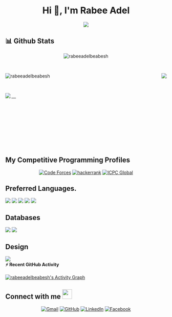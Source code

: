 <!--
**rabeeadelbeabesh/rabeeadelbeabesh** is a ✨ _special_ ✨ repository because its `README.md` (this file) appears on your GitHub profile.

Here are some ideas to get you started:

- 🔭 I’m currently working on ...
- 🌱 I’m currently learning ...
- 👯 I’m looking to collaborate on ...
- 🤔 I’m looking for help with ...
- 💬 Ask me about ...
- 📫 How to reach me: ...
- 😄 Pronouns: ...
- ⚡ Fun fact: ...
-->
<h1 align="center">Hi 👋, I'm Rabee Adel</h1>
<p align="center">
  <a href="https://github.com/DenverCoder1/readme-typing-svg"><img src="https://readme-typing-svg.herokuapp.com?lines=junior+software+engineer+from+Egypt;Competitive+Programmer;ACPC+2020+Finalist;%20Data%20+structures%20|%20Algorithms%20|object%20+oriented%20+programming%20;%20Database%20+Design%20and%20SQL%20Query%20;&center=true&width=800&height=60"></a>
</p>

## 📊 Github Stats


<p align="center"> 
	<img src="https://komarev.com/ghpvc/?username=rabeeadelbeabesh&label=Profile%20views&color=0e75b6&style=plastic" alt="rabeeadelbeabesh" /> 
</p>
<br>
<p align="left"><img src="https://github-readme-streak-stats.herokuapp.com/?user=rabeeadelbeabesh&theme=algolia" alt="rabeeadelbeabesh" />	
<a href="https://github.com/ahmed1amen">
  <img align="right" src="https://github-readme-stats.vercel.app/api/top-langs/?username=rabeeadelbeabesh&theme=algolia" /></a>	</p>
<br>
<p >
<a href="https://github.com/rabeeadelbeabesh">
  <img align="left" src="https://github-readme-stats.vercel.app/api?username=rabeeadelbeabesh&count_private=true&theme=algolia" /> </a></p>
<br><br><br><br><br><br><br><br>

##  My Competitive Programming Profiles

<p align="center">
  <a href="https://codeforces.com/profile/Rabee_Adel"><img src="https://img.icons8.com/external-tal-revivo-shadow-tal-revivo/50/000000/external-codeforces-programming-competitions-and-contests-programming-community-logo-shadow-tal-revivo.png" alt="Code Forces"/></a>
	<a href="https://www.hackerrank.com/Rabee_Adel"><img src="https://i.ibb.co/YWFwss3/Cvc.png" alt="hackerrank"/></a>
	<a href="https://icpc.global/ICPCID/4HLFWCBC0R6X"><img src="https://i.ibb.co/6J0r7rW/Daco-5610880.png" alt="ICPC Global"/></a>
</p>

## Preferred Languages.
<div>
<img src="https://img.shields.io/badge/c++-%2300ADD8.svg?&style=for-the-badge&logo=c&logoColor=white"/>
 <img src="https://img.shields.io/badge/python-%23777BB4.svg?&style=for-the-badge&logo=python&logoColor=white"/>
<img src="https://img.shields.io/badge/kotlin-%23777BB4.svg?&style=for-the-badge&logo=kotlin&logoColor=white"/>
<img src="https://img.shields.io/badge/C%23-darkgreen?&style=for-the-badge&logo=c-sharp&logoColor=white"/>
<img src="https://img.shields.io/badge/java-%23ED8B00.svg?&style=for-the-badge&logo=java&logoColor=white"/>
</div>



## Databases
<div>
<img src="https://img.shields.io/badge/mysql-black?&style=for-the-badge&logo=mysql&logoColor=white"/>
<img src ="https://img.shields.io/badge/sql-%234ea94b.svg?&style=for-the-badge&logo=SQL&logoColor=white"/>
</div>


## Design
<img src="https://img.shields.io/badge/adobe%20xd%20-%23FF26BE.svg?&style=for-the-badge&logo=adobe%20xd&logoColor=white"/>


 <summary><b>⚡ Recent GitHub Activity</b></summary>
  <br/>
<a href="https://github.com/rabeeadelbeabesh"><img alt="rabeeadelbeabesh's Activity Graph" src="https://activity-graph.herokuapp.com/graph?username=rabeeadelbeabesh&custom_title=rabeeadelbeabesh's%20Contribution%20Graph&theme=react-dark" /></a>
  <br/>
  
  
## Connect with me <img src="https://media.giphy.com/media/iY8CRBdQXODJSCERIr/giphy.gif" width="30px">

<p align="center">
	<a href="mailto:rabeeadelbeabesh@gmail.com"><img img src="https://img.shields.io/badge/gmail-%23EA4335.svg?style=plastic&logo=gmail&logoColor=white" alt="Gmail"/></a>
	<a href="https://github.com/rabeeadelbeabesh"><img src="https://img.shields.io/badge/github-%23181717.svg?style=plastic&logo=github&logoColor=white" alt="GitHub"/></a>
	<a href="https://www.linkedin.com/in/rabee-adel-287517187/"><img src="https://img.shields.io/badge/linkedin-%230A66C2.svg?style=plastic&logo=linkedin&logoColor=white" alt="LinkedIn"/></a>
	<a href="https://www.facebook.com/profile.php?id=100004191377620"><img src="https://img.shields.io/badge/facebook-%231877F2.svg?style=plastic&logo=facebook&logoColor=white" alt="Facebook"/</a>

</p>
